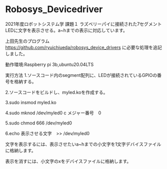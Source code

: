# Robosys_Devicedriver
2021年度ロボットシステム学 課題１
ラズベリーパイに接続された7セグメントLEDに文字を表示させる。a~hまでの表示に対応しています。

上田先生のプログラム
https://github.com/ryuichiueda/robosys_device_drivers
に必要な処理を追記しました。

動作環境:Raspberry pi 3b,ubuntu20.04LTS

実行方法
1.ソースコード内のsegment配列に、LEDが接続されているGPIOの番号を格納する。

2.ソースコードをビルドし、myled.koを作成する。

3.sudo insmod myled.ko

4.sudo mknod /dev/myled0 c メジャー番号　0

5.sudo chmod 666 /dev/myled0

6.echo 表示させる文字　>> /dev/myled0



文字を表示するには、表示させたいa~hまでの小文字を1文字デバイスファイルに格納します。

表示を消すには、小文字のxをデバイスファイルに格納します。
